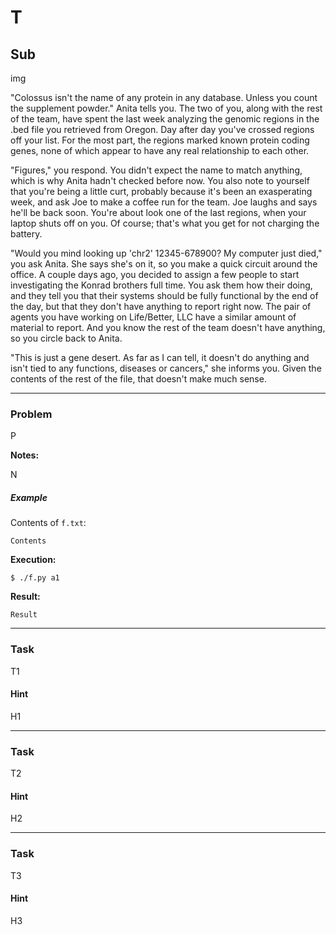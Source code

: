 T
=====

Sub
--------

img

"Colossus isn't the name of any protein in any database. Unless you count the supplement powder." Anita tells you. The two of you, along with the rest of the team, have spent the last week analyzing the genomic regions in the .bed file you retrieved from Oregon. Day after day you've crossed regions off your list. For the most part, the regions marked known protein coding genes, none of which appear to have any real relationship to each other.

"Figures," you respond. You didn't expect the name to match anything, which is why Anita hadn't checked before now. You also note to yourself that you're being a little curt, probably because it's been an exasperating week, and ask Joe to make a coffee run for the team. Joe laughs and says he'll be back soon. You're about look one of the last regions, when your laptop shuts off on you. Of course; that's what you get for not charging the battery.  

"Would you mind looking up 'chr2' 12345-678900? My computer just died," you ask Anita. She says she's on it, so you make a quick circuit around the office. A couple days ago, you decided to assign a few people to start investigating the Konrad brothers full time. You ask them how their doing, and they tell you that their systems should be fully functional by the end of the day, but that they don't have anything to report right now. The pair of agents you have working on Life/Better, LLC have a similar amount of material to report. And you know the rest of the team doesn't have anything, so you circle back to Anita.

"This is just a gene desert. As far as I can tell, it doesn't do anything and isn't tied to any functions, diseases or cancers," she informs you. Given the contents of the rest of the file, that doesn't make much sense.

---

### Problem

P

**Notes:**

N

##### Example


Contents of `f.txt`:


    Contents


**Execution:**

`$ ./f.py a1`

**Result:**

    Result


---

### Task

T1

#### Hint

H1

---

### Task

T2

#### Hint

H2

---

### Task

T3

#### Hint

H3
